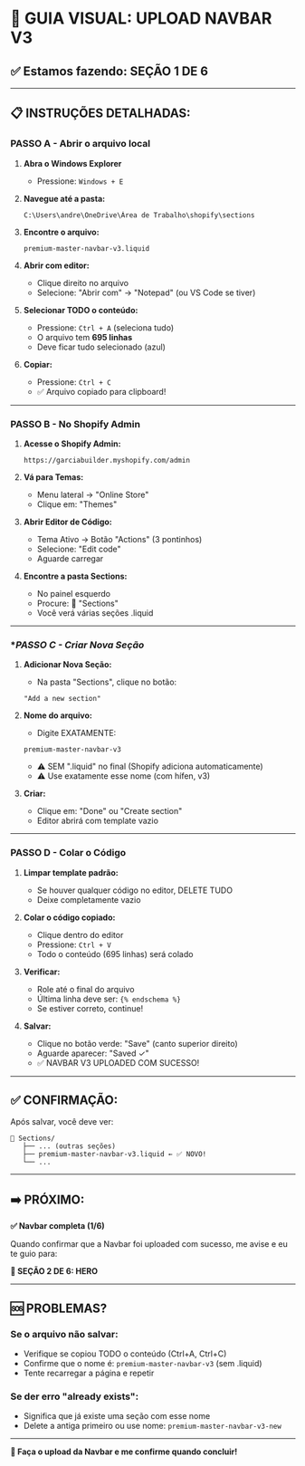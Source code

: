 # 🚀 GUIA VISUAL: UPLOAD NAVBAR V3

## ✅ **Estamos fazendo: SEÇÃO 1 DE 6**

---

## 📋 **INSTRUÇÕES DETALHADAS:**

### **PASSO A - Abrir o arquivo local**

1. **Abra o Windows Explorer**
   - Pressione: `Windows + E`

2. **Navegue até a pasta:**
   ```
   C:\Users\andre\OneDrive\Área de Trabalho\shopify\sections
   ```

3. **Encontre o arquivo:**
   ```
   premium-master-navbar-v3.liquid
   ```

4. **Abrir com editor:**
   - Clique direito no arquivo
   - Selecione: "Abrir com" → "Notepad" (ou VS Code se tiver)

5. **Selecionar TODO o conteúdo:**
   - Pressione: `Ctrl + A` (seleciona tudo)
   - O arquivo tem **695 linhas**
   - Deve ficar tudo selecionado (azul)

6. **Copiar:**
   - Pressione: `Ctrl + C`
   - ✅ Arquivo copiado para clipboard!

---

### **PASSO B - No Shopify Admin**

1. **Acesse o Shopify Admin:**
   ```
   https://garciabuilder.myshopify.com/admin
   ```

2. **Vá para Temas:**
   - Menu lateral → "Online Store"
   - Clique em: "Themes"

3. **Abrir Editor de Código:**
   - Tema Ativo → Botão "Actions" (3 pontinhos)
   - Selecione: "Edit code"
   - Aguarde carregar

4. **Encontre a pasta Sections:**
   - No painel esquerdo
   - Procure: 📁 "Sections"
   - Você verá várias seções .liquid

---

### **PASSO C - Criar Nova Seção*
1. **Adicionar Nova Seção:**
   - Na pasta "Sections", clique no botão:
   ```
   "Add a new section"
   ```

2. **Nome do arquivo:**
   - Digite EXATAMENTE:
   ```
   premium-master-navbar-v3
   ```
   - ⚠️ SEM ".liquid" no final (Shopify adiciona automaticamente)
   - ⚠️ Use exatamente esse nome (com hífen, v3)

3. **Criar:**
   - Clique em: "Done" ou "Create section"
   - Editor abrirá com template vazio

---

### **PASSO D - Colar o Código**

1. **Limpar template padrão:**
   - Se houver qualquer código no editor, DELETE TUDO
   - Deixe completamente vazio

2. **Colar o código copiado:**
   - Clique dentro do editor
   - Pressione: `Ctrl + V`
   - Todo o conteúdo (695 linhas) será colado

3. **Verificar:**
   - Role até o final do arquivo
   - Última linha deve ser: `{% endschema %}`
   - Se estiver correto, continue!

4. **Salvar:**
   - Clique no botão verde: "Save" (canto superior direito)
   - Aguarde aparecer: "Saved ✓"
   - ✅ NAVBAR V3 UPLOADED COM SUCESSO!

---

## ✅ **CONFIRMAÇÃO:**

Após salvar, você deve ver:

```
📁 Sections/
   ├── ... (outras seções)
   ├── premium-master-navbar-v3.liquid ← ✅ NOVO!
   └── ...
```

---

## ➡️ **PRÓXIMO:**

**✅ Navbar completa (1/6)**

Quando confirmar que a Navbar foi uploaded com sucesso, me avise e eu te guio para:

**🎯 SEÇÃO 2 DE 6: HERO**

---

## 🆘 **PROBLEMAS?**

### Se o arquivo não salvar:
- Verifique se copiou TODO o conteúdo (Ctrl+A, Ctrl+C)
- Confirme que o nome é: `premium-master-navbar-v3` (sem .liquid)
- Tente recarregar a página e repetir

### Se der erro "already exists":
- Significa que já existe uma seção com esse nome
- Delete a antiga primeiro ou use nome: `premium-master-navbar-v3-new`

---

**🚀 Faça o upload da Navbar e me confirme quando concluir!**

